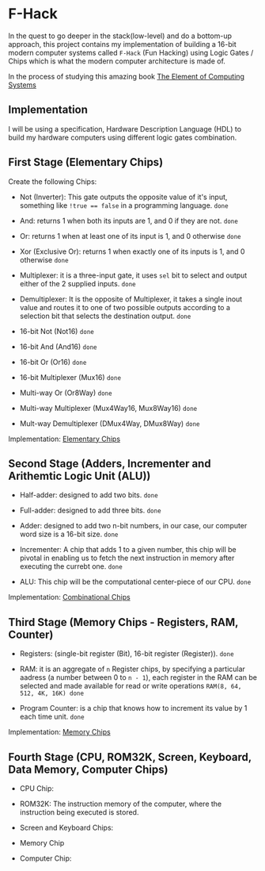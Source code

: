 # F-Hack

In the quest to go deeper in the stack(low-level) and do a bottom-up approach, this project contains my implementation of building a 16-bit modern computer systems called `F-Hack` (Fun Hacking) using Logic Gates / Chips which is what the modern computer architecture is made of.

In the process of studying this amazing book [The Element of Computing Systems](https://www.amazon.co.uk/Elements-Computing-Systems-second-Principles/dp/0262539802/ref=asc_df_0262539802/?tag=googshopuk-21&linkCode=df0&hvadid=430805552339&hvpos=&hvnetw=g&hvrand=1093056745030148753&hvpone=&hvptwo=&hvqmt=&hvdev=c&hvdvcmdl=&hvlocint=&hvlocphy=9046245&hvtargid=pla-918789568003&psc=1&th=1&psc=1&tag=&ref=&adgrpid=101598702938&hvpone=&hvptwo=&hvadid=430805552339&hvpos=&hvnetw=g&hvrand=1093056745030148753&hvqmt=&hvdev=c&hvdvcmdl=&hvlocint=&hvlocphy=9046245&hvtargid=pla-918789568003)

## Implementation

I will be using a specification, Hardware Description Language (HDL) to build my hardware computers using different logic gates combination.

## First Stage (Elementary Chips)

Create the following Chips:

- Not (Inverter): This gate outputs the opposite value of it's input, something like `!true == false` in a programming language. `done`

- And: returns 1 when both its inputs are 1, and 0 if they are not. `done`

- Or: returns 1 when at least one of its input is 1, and 0 otherwise `done`

- Xor (Exclusive Or): returns 1 when exactly one of its inputs is 1, and 0 otherwise `done`

- Multiplexer: it is a three-input gate, it uses `sel` bit to select and output either of the 2 supplied inputs. `done`

- Demultiplexer: It is the opposite of Multiplexer, it takes a single inout value and routes it to one of two possible outputs according to a selection bit that selects the destination output. `done`

- 16-bit Not (Not16) `done`

- 16-bit And (And16) `done`

- 16-bit Or (Or16) `done`

- 16-bit Multiplexer (Mux16) `done`

- Multi-way Or (Or8Way) `done`

- Multi-way Multiplexer (Mux4Way16, Mux8Way16) `done`

- Mult-way Demultiplexer (DMux4Way, DMux8Way) `done`

Implementation: [Elementary Chips](https://github.com/Lumexralph/nand-tetris/tree/main/projects/01)

## Second Stage (Adders, Incrementer and Arithemtic Logic Unit (ALU))

- Half-adder: designed to add two bits. `done`

- Full-adder: designed to add three bits. `done`

- Adder: designed to add two n-bit numbers, in our case, our computer word
size is a 16-bit size. `done`

- Incrementer: A chip that adds 1 to a given number, this chip will be pivotal
in enabling us to fetch the next instruction in memory after executing the
currebt one. `done`

- ALU: This chip will be the computational center-piece of our CPU. `done`

Implementation: [Combinational Chips](https://github.com/Lumexralph/nand-tetris/tree/main/projects/02)

## Third Stage (Memory Chips - Registers, RAM, Counter)

- Registers: (single-bit register (Bit), 16-bit register (Register)). `done`

- RAM: it is an aggregate of `n` Register chips, by specifying a particular aadress (a number between 0 to `n - 1`), each register in the RAM can be selected and made available for read or write operations `RAM(8, 64, 512, 4K, 16K) done`

- Program Counter: is a chip that knows how to increment its value by 1 each time unit. `done`

Implementation: [Memory Chips](https://github.com/Lumexralph/nand-tetris/tree/main/projects/03)

## Fourth Stage (CPU, ROM32K, Screen, Keyboard, Data Memory, Computer Chips)

- CPU Chip: 

- ROM32K: The instruction memory of the computer, where the instruction being executed is stored.

- Screen and Keyboard Chips: 

- Memory Chip

- Computer Chip: 
